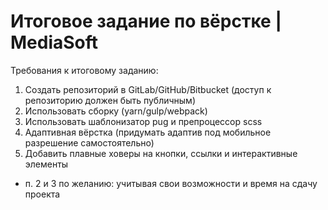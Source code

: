 # Итоговое задание по вёрстке | MediaSoft

Требования к итоговому заданию:

1. Создать репозиторий в GitLab/GitHub/Bitbucket (доступ к репозиторию должен быть публичным)
2. Использовать сборку (yarn/gulp/webpack)
3. Использовать шаблонизатор pug и препроцессор scss
4. Адаптивная вёрстка (придумать адаптив под мобильное разрешение самостоятельно)
5. Добавить плавные ховеры на кнопки, ссылки и интерактивные элементы

* п. 2 и 3 по желанию: учитывая свои возможности и время на сдачу проекта
